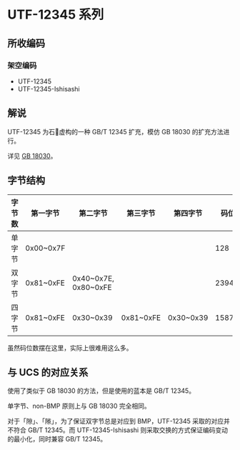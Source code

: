 # UTF-12345 系列

## 所收编码
### 架空编码
- UTF-12345
- UTF-12345-Ishisashi

## 解说
UTF-12345 为石𫁶虚构的一种 GB/T 12345 扩充，模仿 GB 18030 的扩充方法进行。

详见 [GB 18030](https://github.com/mrhso/IshisashiEncoding/tree/master/%E7%BC%96%E7%A0%81/UTF/GB%2018030)。

## 字节结构
|字节数|第一字节|第二字节|第三字节|第四字节|码位数|注释|
|-|-|-|-|-|-|-|
|单字节|0x00~0x7F||||128||
|双字节|0x81~0xFE|0x40\~0x7E, 0x80\~0xFE|||23940|第二字节跳过了「0x7F」。|
|四字节|0x81~0xFE|0x30~0x39|0x81~0xFE|0x30~0x39|1587600|实际使用 1087996 个。|

虽然码位数摆在这里，实际上很难用这么多。

## 与 UCS 的对应关系
使用了类似于 GB 18030 的方法，但是使用的蓝本是 GB/T 12345。

单字节、non-BMP 原则上与 GB 18030 完全相同。

对于「隙」、「𨻶」，为了保证双字节总是对应到 BMP，UTF-12345 采取的对应并不符合 GB/T 12345。而 UTF-12345-Ishisashi 则采取交换的方式保证编码变动的最小化，同时兼容 GB/T 12345。
